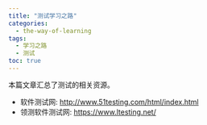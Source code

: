 ```yaml
---
title: "测试学习之路"
categories:
  - the-way-of-learning
tags:
  - 学习之路
  - 测试
toc: true
---
```


本篇文章汇总了测试的相关资源。

* 软件测试网: <http://www.51testing.com/html/index.html>
* 领测软件测试网: <https://www.ltesting.net/>
